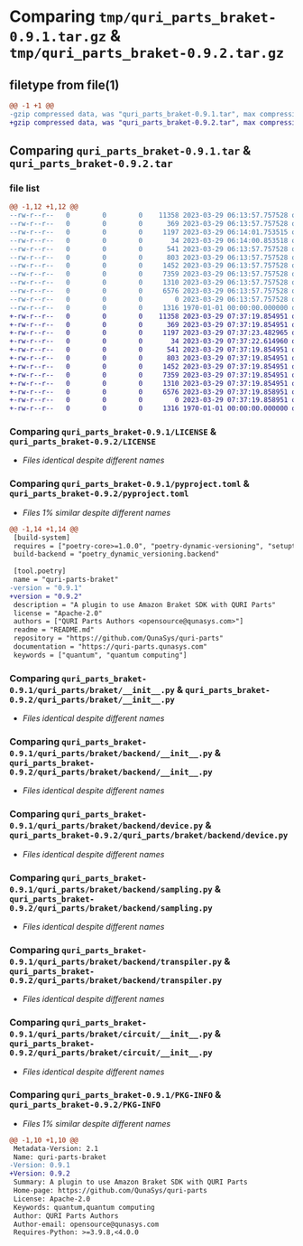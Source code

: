 # Comparing `tmp/quri_parts_braket-0.9.1.tar.gz` & `tmp/quri_parts_braket-0.9.2.tar.gz`

## filetype from file(1)

```diff
@@ -1 +1 @@
-gzip compressed data, was "quri_parts_braket-0.9.1.tar", max compression
+gzip compressed data, was "quri_parts_braket-0.9.2.tar", max compression
```

## Comparing `quri_parts_braket-0.9.1.tar` & `quri_parts_braket-0.9.2.tar`

### file list

```diff
@@ -1,12 +1,12 @@
--rw-r--r--   0        0        0    11358 2023-03-29 06:13:57.757528 quri_parts_braket-0.9.1/LICENSE
--rw-r--r--   0        0        0      369 2023-03-29 06:13:57.757528 quri_parts_braket-0.9.1/README.md
--rw-r--r--   0        0        0     1197 2023-03-29 06:14:01.753515 quri_parts_braket-0.9.1/pyproject.toml
--rw-r--r--   0        0        0       34 2023-03-29 06:14:00.853518 quri_parts_braket-0.9.1/quri_parts/braket/NOTICE
--rw-r--r--   0        0        0      541 2023-03-29 06:13:57.757528 quri_parts_braket-0.9.1/quri_parts/braket/__init__.py
--rw-r--r--   0        0        0      803 2023-03-29 06:13:57.757528 quri_parts_braket-0.9.1/quri_parts/braket/backend/__init__.py
--rw-r--r--   0        0        0     1452 2023-03-29 06:13:57.757528 quri_parts_braket-0.9.1/quri_parts/braket/backend/device.py
--rw-r--r--   0        0        0     7359 2023-03-29 06:13:57.757528 quri_parts_braket-0.9.1/quri_parts/braket/backend/sampling.py
--rw-r--r--   0        0        0     1310 2023-03-29 06:13:57.757528 quri_parts_braket-0.9.1/quri_parts/braket/backend/transpiler.py
--rw-r--r--   0        0        0     6576 2023-03-29 06:13:57.757528 quri_parts_braket-0.9.1/quri_parts/braket/circuit/__init__.py
--rw-r--r--   0        0        0        0 2023-03-29 06:13:57.757528 quri_parts_braket-0.9.1/quri_parts/braket/py.typed
--rw-r--r--   0        0        0     1316 1970-01-01 00:00:00.000000 quri_parts_braket-0.9.1/PKG-INFO
+-rw-r--r--   0        0        0    11358 2023-03-29 07:37:19.854951 quri_parts_braket-0.9.2/LICENSE
+-rw-r--r--   0        0        0      369 2023-03-29 07:37:19.854951 quri_parts_braket-0.9.2/README.md
+-rw-r--r--   0        0        0     1197 2023-03-29 07:37:23.482965 quri_parts_braket-0.9.2/pyproject.toml
+-rw-r--r--   0        0        0       34 2023-03-29 07:37:22.614960 quri_parts_braket-0.9.2/quri_parts/braket/NOTICE
+-rw-r--r--   0        0        0      541 2023-03-29 07:37:19.854951 quri_parts_braket-0.9.2/quri_parts/braket/__init__.py
+-rw-r--r--   0        0        0      803 2023-03-29 07:37:19.854951 quri_parts_braket-0.9.2/quri_parts/braket/backend/__init__.py
+-rw-r--r--   0        0        0     1452 2023-03-29 07:37:19.854951 quri_parts_braket-0.9.2/quri_parts/braket/backend/device.py
+-rw-r--r--   0        0        0     7359 2023-03-29 07:37:19.854951 quri_parts_braket-0.9.2/quri_parts/braket/backend/sampling.py
+-rw-r--r--   0        0        0     1310 2023-03-29 07:37:19.854951 quri_parts_braket-0.9.2/quri_parts/braket/backend/transpiler.py
+-rw-r--r--   0        0        0     6576 2023-03-29 07:37:19.858951 quri_parts_braket-0.9.2/quri_parts/braket/circuit/__init__.py
+-rw-r--r--   0        0        0        0 2023-03-29 07:37:19.858951 quri_parts_braket-0.9.2/quri_parts/braket/py.typed
+-rw-r--r--   0        0        0     1316 1970-01-01 00:00:00.000000 quri_parts_braket-0.9.2/PKG-INFO
```

### Comparing `quri_parts_braket-0.9.1/LICENSE` & `quri_parts_braket-0.9.2/LICENSE`

 * *Files identical despite different names*

### Comparing `quri_parts_braket-0.9.1/pyproject.toml` & `quri_parts_braket-0.9.2/pyproject.toml`

 * *Files 1% similar despite different names*

```diff
@@ -1,14 +1,14 @@
 [build-system]
 requires = ["poetry-core>=1.0.0", "poetry-dynamic-versioning", "setuptools"]
 build-backend = "poetry_dynamic_versioning.backend"
 
 [tool.poetry]
 name = "quri-parts-braket"
-version = "0.9.1"
+version = "0.9.2"
 description = "A plugin to use Amazon Braket SDK with QURI Parts"
 license = "Apache-2.0"
 authors = ["QURI Parts Authors <opensource@qunasys.com>"]
 readme = "README.md"
 repository = "https://github.com/QunaSys/quri-parts"
 documentation = "https://quri-parts.qunasys.com"
 keywords = ["quantum", "quantum computing"]
```

### Comparing `quri_parts_braket-0.9.1/quri_parts/braket/__init__.py` & `quri_parts_braket-0.9.2/quri_parts/braket/__init__.py`

 * *Files identical despite different names*

### Comparing `quri_parts_braket-0.9.1/quri_parts/braket/backend/__init__.py` & `quri_parts_braket-0.9.2/quri_parts/braket/backend/__init__.py`

 * *Files identical despite different names*

### Comparing `quri_parts_braket-0.9.1/quri_parts/braket/backend/device.py` & `quri_parts_braket-0.9.2/quri_parts/braket/backend/device.py`

 * *Files identical despite different names*

### Comparing `quri_parts_braket-0.9.1/quri_parts/braket/backend/sampling.py` & `quri_parts_braket-0.9.2/quri_parts/braket/backend/sampling.py`

 * *Files identical despite different names*

### Comparing `quri_parts_braket-0.9.1/quri_parts/braket/backend/transpiler.py` & `quri_parts_braket-0.9.2/quri_parts/braket/backend/transpiler.py`

 * *Files identical despite different names*

### Comparing `quri_parts_braket-0.9.1/quri_parts/braket/circuit/__init__.py` & `quri_parts_braket-0.9.2/quri_parts/braket/circuit/__init__.py`

 * *Files identical despite different names*

### Comparing `quri_parts_braket-0.9.1/PKG-INFO` & `quri_parts_braket-0.9.2/PKG-INFO`

 * *Files 1% similar despite different names*

```diff
@@ -1,10 +1,10 @@
 Metadata-Version: 2.1
 Name: quri-parts-braket
-Version: 0.9.1
+Version: 0.9.2
 Summary: A plugin to use Amazon Braket SDK with QURI Parts
 Home-page: https://github.com/QunaSys/quri-parts
 License: Apache-2.0
 Keywords: quantum,quantum computing
 Author: QURI Parts Authors
 Author-email: opensource@qunasys.com
 Requires-Python: >=3.9.8,<4.0.0
```

